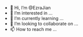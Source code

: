 - 👋 Hi, I’m @EzraJian
- 👀 I’m interested in ...
- 🌱 I’m currently learning ...
- 💞️ I’m looking to collaborate on ...
- 📫 How to reach me ...

<!---
EzraJian/EzraJian is a ✨ special ✨ repository because its `README.md` (this file) appears on your GitHub profile.
You can click the Preview link to take a look at your changes.
--->
